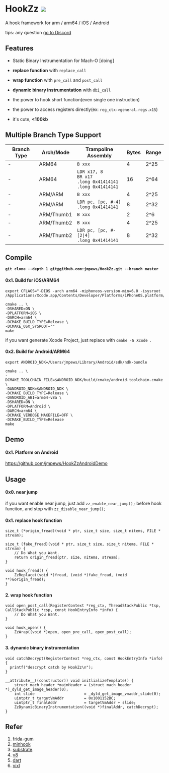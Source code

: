 # HookZz  [![](https://img.shields.io/badge/chat-on--discord-7289da.svg?style=flat-square&longCache=true&logo=discord)](https://discord.gg/P4uCTTH)

A hook framework for arm / arm64 / iOS / Android

tips: any question [go to Discord](https://discordapp.com/invite/P4uCTTH)

## Features

- Static Binary Instrumentation for Mach-O [doing]

- **replace function** with `replace_call`

- **wrap function** with `pre_call` and `post_call`

- **dynamic binary instrumentation** with `dbi_call`

- the power to hook short function(even single one instruction)

- the power to access registers directly(ex: `reg_ctx->general.regs.x15`)

- it's cute, **<100kb**

## Multiple Branch Type Support

| Branch Type | Arch/Mode | Trampoline Assembly | Bytes | Range |
| - | - | - | - | - |
| - | ARM64 | `B xxx` | 4 | 2^25 |
| - | ARM64 | `LDR x17, 8`<br>`BR x17`<br>`.long 0x41414141`<br>`.long 0x41414141` | 16 | 2^64 |
| - | ARM/ARM | `B xxx` | 4 | 2^25 |
| - | ARM/ARM | `LDR pc, [pc, #-4]`<br>`.long 0x41414141` | 8 | 2^32 |
| - | ARM/Thumb1 | `B xxx` | 2 | 2^6 |
| - | ARM/Thumb2 | `B xxx` | 4 | 2^25 |
| - | ARM/Thumb2 | `LDR pc, [pc, #-[2\|4]`<br>`.long 0x41414141` | 8 | 2^32 |

## Compile

**`git clone --depth 1 git@github.com:jmpews/HookZz.git --branch master`**

#### 0x1. Build for iOS/ARM64

```
export CFLAGS="-DIOS -arch arm64 -miphoneos-version-min=6.0 -isysroot /Applications/Xcode.app/Contents/Developer/Platforms/iPhoneOS.platform/Developer/SDKs/iPhoneOS.sdk"

cmake .. \
-DSHARED=ON \
-DPLATFORM=iOS \
-DARCH=arm64 \
-DCMAKE_BUILD_TYPE=Release \
-DCMAKE_OSX_SYSROOT=""
make
```

if you want generate Xcode Project, just replace with `cmake -G Xcode `.

#### 0x2. Build for Android/ARM64

```
export ANDROID_NDK=/Users/jmpews/Library/Android/sdk/ndk-bundle

cmake .. \
-DCMAKE_TOOLCHAIN_FILE=$ANDROID_NDK/build/cmake/android.toolchain.cmake \
-DANDROID_NDK=$ANDROID_NDK \
-DCMAKE_BUILD_TYPE=Release \
-DANDROID_ABI=arm64-v8a \
-DSHARED=ON \
-DPLATFORM=Android \
-DARCH=arm64 \
-DCMAKE_VERBOSE_MAKEFILE=OFF \
-DCMAKE_BUILD_TYPE=Release 
make
```

## Demo
#### 0x1. Platform on Android

https://github.com/jmpews/HookZzAndroidDemo

## Usage
#### 0x0. near jump

if you want enable near jump, just add `zz_enable_near_jump();` before hook funciton, and stop with `zz_disable_near_jump();`

#### 0x1. replace hook function
```
size_t (*origin_fread)(void * ptr, size_t size, size_t nitems, FILE * stream);

size_t (fake_fread)(void * ptr, size_t size, size_t nitems, FILE * stream) {
    // Do What you Want.
    return origin_fread(ptr, size, nitems, stream);
}

void hook_fread() {
    ZzReplace((void *)fread, (void *)fake_fread, (void **)&origin_fread);
}
```

#### 2. wrap hook function
```
void open_post_call(RegisterContext *reg_ctx, ThreadStackPublic *tsp, CallStackPublic *csp, const HookEntryInfo *info) {
    // Do What you Want.
}

void hook_open() {
    ZzWrap((void *)open, open_pre_call, open_post_call);
}
```

#### 3. dynamic binary instrumentation
```
void catchDecrypt(RegisterContext *reg_ctx, const HookEntryInfo *info) {
  printf("descrypt catch by HookZz\n");
}

__attribute__((constructor)) void initlializeTemplate() {
    struct mach_header *mainHeader = (struct mach_header *)_dyld_get_image_header(0);
    int slide                      = _dyld_get_image_vmaddr_slide(0);
    uintptr_t targetVmAddr         = 0x1001152BC;
    uintptr_t finalAddr            = targetVmAddr + slide;
    ZzDynamicBinaryInstrumentation((void *)finalAddr, catchDecrypt);
}
```

## Refer

1. [frida-gum](https://github.com/frida/frida-gum) 
2. [minhook](https://github.com/TsudaKageyu/minhook) 
3. [substrate](https://github.com/jevinskie/substrate).
4. [v8](https://github.com/v8/v8)
5. [dart](https://github.com/dart-lang/sdk)
6. [vixl](https://git.linaro.org/arm/vixl.git)
